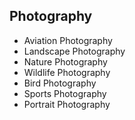 ## Photography

- Aviation Photography
- Landscape Photography
- Nature Photography
- Wildlife Photography
- Bird Photography
- Sports Photography
- Portrait Photography
